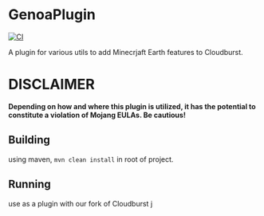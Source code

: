 # GenoaPlugin
[![CI](https://github.com/jackcaver/GenoaPlugin/actions/workflows/CI.yml/badge.svg)](https://github.com/jackcaver/GenoaPlugin/actions/workflows/CI.yml)  

A plugin for various utils to add Minecrjaft Earth features to Cloudburst.

# DISCLAIMER
**Depending on how and where this plugin is utilized, it has the potential to constitute a violation of Mojang EULAs. Be cautious!**

## Building
using maven, `mvn clean install` in root of project.

## Running
use as a plugin with our fork of Cloudburst
j
